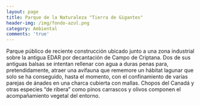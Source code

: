 ```yaml
---
layout: page
title: Parque de la Naturaleza "Tierra de Gigantes"
header-img: /img/fondo-azul.png
category: Ambiental
comments: 'true'
---
```



Parque público de reciente construcción ubicado junto a una zona industrial sobre la antigua EDAR por decantación de Campo de Criptana. Dos de  sus antiguas balsas  se intentan rellenar con agua a duras penas para, pretendidamente, atraer una avifauna que rememore un hábitat lagunar que solo se ha conseguido, hasta el momento, con el confinamiento de varias parejas de ánades en una charca cubierta con mallas. 
Chopos del Canadá y otras especies “de ribera” como pinos carrascos y olivos componen el acompañamiento vegetal del entorno.
